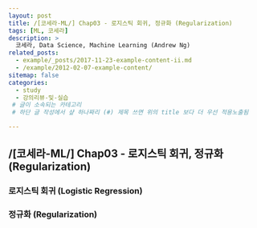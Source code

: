 ```yaml
---
layout: post
title: /[코세라-ML/] Chap03 - 로지스틱 회귀, 정규화 (Regularization) 
tags: [ML, 코세라]
description: >
  코세라, Data Science, Machine Learning (Andrew Ng)
related_posts:
  - example/_posts/2017-11-23-example-content-ii.md
  - /example/2012-02-07-example-content/
sitemap: false
categories:
  - study
  - 강의리뷰-및-실습
 # 글이 소속되는 카테고리 
 # 하단 글 작성에서 샾 하나짜리 (#) 제목 쓰면 위의 title 보다 더 우선 적용노출됨 

---
```


## /[코세라-ML/] Chap03 - 로지스틱 회귀, 정규화 (Regularization) 

### 로지스틱 회귀 (Logistic Regression)

### 정규화 (Regularization) 


